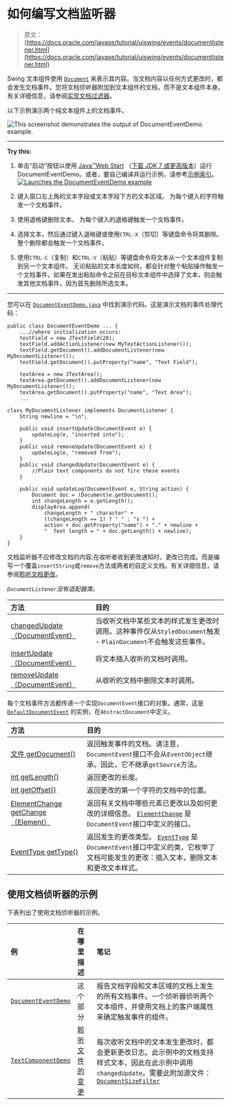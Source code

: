 # 如何编写文档监听器

> 原文： [https://docs.oracle.com/javase/tutorial/uiswing/events/documentlistener.html](https://docs.oracle.com/javase/tutorial/uiswing/events/documentlistener.html)

Swing 文本组件使用 [`Document`](https://docs.oracle.com/javase/8/docs/api/javax/swing/text/Document.html) 来表示其内容。当文档内容以任何方式更改时，都会发生文档事件。您将文档侦听器附加到文本组件的文档，而不是文本组件本身。有关详细信息，请参阅[实现文档过滤器](../components/generaltext.html#filter)。

以下示例演示两个纯文本组件上的文档事件。

![This screenshot demonstrates the output of DocumentEventDemo example.](img/a4499b16b23e6821ada0187f80d6a918.jpg)

* * *

**Try this:** 

1.  单击“启动”按钮以使用 [Java™Web Start](http://www.oracle.com/technetwork/java/javase/javawebstart/index.html) （[下载 JDK 7 或更高版本](http://www.oracle.com/technetwork/java/javase/downloads/index.html)）运行 DocumentEventDemo。或者，要自己编译并运行示例，请参考[示例索引](../examples/events/index.html#Beeper)。 [![Launches the DocumentEventDemo example](img/4707a69a17729d71c56b2bdbbb4cc61c.jpg)](https://docs.oracle.com/javase/tutorialJWS/samples/uiswing/DocumentEventDemoProject/DocumentEventDemo.jnlp) 

2.  键入窗口左上角的文本字段或文本字段下方的文本区域。
    为每个键入的字符触发一个文档事件。
3.  使用退格键删除文本。
    为每个键入的退格键触发一个文档事件。
4.  选择文本，然后通过键入退格键或使用`CTRL-X`（剪切）等键盘命令将其删除。
    整个删除都会触发一个文档事件。
5.  使用`CTRL-C`（复制）和`CTRL-V`（粘贴）等键盘命令将文本从一个文本组件复制到另一个文本组件。
    无论粘贴的文本长度如何，都会针对整个粘贴操作触发一个文档事件。如果在发出粘贴命令之前在目标文本组件中选择了文本，则会触发其他文档事件，因为首先删除所选文本。

* * *

您可以在 [`DocumentEventDemo.java`](../examples/events/DocumentEventDemoProject/src/events/DocumentEventDemo.java) 中找到演示代码。这是演示文档的事件处理代码：

```
public class DocumentEventDemo ... {
    ...//where initialization occurs:
    textField = new JTextField(20);
    textField.addActionListener(new MyTextActionListener());
    textField.getDocument().addDocumentListener(new MyDocumentListener());
    textField.getDocument().putProperty("name", "Text Field");

    textArea = new JTextArea();
    textArea.getDocument().addDocumentListener(new MyDocumentListener());
    textArea.getDocument().putProperty("name", "Text Area");
    ...

class MyDocumentListener implements DocumentListener {
    String newline = "\n";

    public void insertUpdate(DocumentEvent e) {
        updateLog(e, "inserted into");
    }
    public void removeUpdate(DocumentEvent e) {
        updateLog(e, "removed from");
    }
    public void changedUpdate(DocumentEvent e) {
        //Plain text components do not fire these events
    }

    public void updateLog(DocumentEvent e, String action) {
        Document doc = (Document)e.getDocument();
        int changeLength = e.getLength();
        displayArea.append(
            changeLength + " character" +
            ((changeLength == 1) ? " " : "s ") +
            action + doc.getProperty("name") + "." + newline +
            "  Text length = " + doc.getLength() + newline);
    }
}

```

文档监听器不应修改文档的内容;在收听者收到更改通知时，更改已完成。而是编写一个覆盖`insertString`或`remove`方法或两者的自定义文档。有关详细信息，请参阅[聆听文档更改](../components/generaltext.html#doclisteners)。

_`DocumentListener`没有适配器类。_

| 方法 | 目的 |
| :-- | :-- |
| [changedUpdate（DocumentEvent）](https://docs.oracle.com/javase/8/docs/api/javax/swing/event/DocumentListener.html#changedUpdate-javax.swing.event.DocumentEvent-) | 当收听文档中某些文本的样式发生更改时调用。这种事件仅从`StyledDocument`触发 - `PlainDocument`不会触发这些事件。 |
| [insertUpdate（DocumentEvent）](https://docs.oracle.com/javase/8/docs/api/javax/swing/event/DocumentListener.html#insertUpdate-javax.swing.event.DocumentEvent-) | 将文本插入收听的文档时调用。 |
| [removeUpdate（DocumentEvent）](https://docs.oracle.com/javase/8/docs/api/javax/swing/event/DocumentListener.html#removeUpdate-javax.swing.event.DocumentEvent-) | 从收听的文档中删除文本时调用。 |

每个文档事件方法都传递一个实现`DocumentEvent`接口的对象。通常，这是 [`DefaultDocumentEvent`](https://docs.oracle.com/javase/8/docs/api/javax/swing/text/AbstractDocument.DefaultDocumentEvent.html) 的实例，在`AbstractDocument`中定义。

| 方法 | 目的 |
| :-- | :-- |
| [文件 getDocument()](https://docs.oracle.com/javase/8/docs/api/javax/swing/event/DocumentEvent.html#getDocument--) | 返回触发事件的文档。请注意，`DocumentEvent`接口不会从`EventObject`继承。因此，它不继承`getSource`方法。 |
| [int getLength()](https://docs.oracle.com/javase/8/docs/api/javax/swing/event/DocumentEvent.html#getLength--) | 返回更改的长度。 |
| [int getOffset()](https://docs.oracle.com/javase/8/docs/api/javax/swing/event/DocumentEvent.html#getOffset--) | 返回更改的第一个字符的文档中的位置。 |
| [ElementChange getChange（Element）](https://docs.oracle.com/javase/8/docs/api/javax/swing/event/DocumentEvent.html#getChange-javax.swing.text.Element-) | 返回有关文档中哪些元素已更改以及如何更改的详细信息。 [`ElementChange`](https://docs.oracle.com/javase/8/docs/api/javax/swing/event/DocumentEvent.ElementChange.html) 是`DocumentEvent`接口中定义的接口。 |
| [EventType getType()](https://docs.oracle.com/javase/8/docs/api/javax/swing/event/DocumentEvent.html#getType--) | 返回发生的更改类型。 [`EventType`](https://docs.oracle.com/javase/8/docs/api/javax/swing/event/DocumentEvent.EventType.html) 是`DocumentEvent`接口中定义的类，它枚举了文档可能发生的更改：插入文本，删除文本和更改文本样式。 |

## 使用文档侦听器的示例

下表列出了使用文档侦听器的示例。

| 例 | 在哪里描述 | 笔记 |
| :-- | :-- | :-- |
| [`DocumentEventDemo`](../examples/events/index.html#DocumentEventDemo) | 这个部分 | 报告文档字段和文本区域的文档上发生的所有文档事件。一个侦听器侦听两个文本组件，并使用文档上的客户端属性来确定触发事件的组件。 |
| [`TextComponentDemo`](../examples/components/index.html#TextComponentDemo) | [聆听文件的变更](../components/generaltext.html#doclisteners) | 每次收听文档中的文本发生更改时，都会更新更改日志。此示例中的文档支持样式文本，因此在此示例中调用`changedUpdate`。需要此附加源文件： [`DocumentSizeFilter`](../examples/components/index.html#DocumentSizeFilter) |